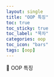```yaml
---
layout: single
title: "OOP 특징"
toc: true
toc_sticky: true
toc_label: "목차"
categories: oop
toc_icon: "bars"
tags: [oop]
---
```


📘 OOP 특징
